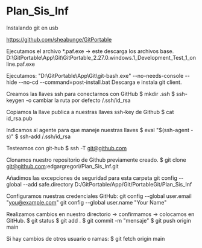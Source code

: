 # Plan_Sis_Inf

Instalando git en usb 

https://github.com/sheabunge/GitPortable

Ejecutamos el archivo *.paf.exe -> este descarga los archivos base.
	D:\GitPortable\App\Git\GitPortable_2.27.0.windows.1_Development_Test_1_online.paf.exe

Ejecutamos: "D:\GitPortable\App\Git\git-bash.exe" --no-needs-console --hide --no-cd --command=post-install.bat
	  Descarga e instala git client.

Creamos las llaves ssh para conectarnos con GitHub
$ mkdir .ssh
$  ssh-keygen -o
	cambiar la ruta por defecto /.ssh/id_rsa

Copiamos la llave publica a nuestras llaves ssh-key de Github
$ cat id_rsa.pub

Indicamos al agente para que maneje nuestras llaves
	$ eval "$(ssh-agent -s)"
	$ ssh-add /.ssh/id_rsa

Testeamos con git-hub
	$ ssh -T git@github.com

Clonamos nuestro repositorio de Github previamente creado.
 	$ git clone git@github.com:edgargregori/Plan_Sis_Inf.git

Añadimos las excepciones de seguridad para esta carpeta
	git config --global --add safe.directory D:/GitPortable/App/Git/PortableGit/Plan_Sis_Inf

Configuramos nuestras credenciales GitHub:
	  git config --global user.email "you@example.com"
	  git config --global user.name "Your Name"

Realizamos cambios en nuestro directorio -> confirmamos -> colocamos en GitHub.
 	$ git status
	$ git add .
	$ git commit -m "mensaje"
	$ git push origin main

Si hay cambios de otros usuario o ramas:
	$ git fetch origin main


	






		